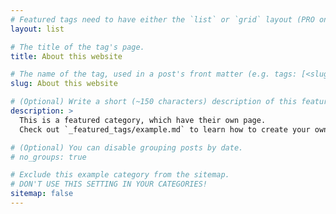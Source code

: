 ```yaml
---
# Featured tags need to have either the `list` or `grid` layout (PRO only).
layout: list

# The title of the tag's page.
title: About this website

# The name of the tag, used in a post's front matter (e.g. tags: [<slug>]).
slug: About this website

# (Optional) Write a short (~150 characters) description of this featured tag.
description: >
  This is a featured category, which have their own page.
  Check out `_featured_tags/example.md` to learn how to create your own.

# (Optional) You can disable grouping posts by date.
# no_groups: true

# Exclude this example category from the sitemap.
# DON'T USE THIS SETTING IN YOUR CATEGORIES!
sitemap: false
---
```

